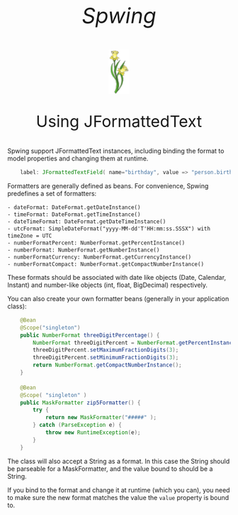 <p style="text-align: center; font-size: 48px; font-style: italic">
Spwing
</p>

<div style="text-align: center;">
    <img src="https://github.com/bobhablutzel/spwing/blob/main/src/main/resources/com/hablutzel/spwing/component/Spwing.png?raw=true"
         alt="Spwing logo: A daffodil"
         height="100">
    <!-- Spwing logo attribution: CortoFrancese, CC BY-SA 4.0 <https://creativecommons.org/licenses/by-sa/4.0>, via Wikimedia Commons -->
</div>

<p style="text-align: center; font-size: 36px">
Using JFormattedText
</p>

Spwing support JFormattedText instances, including binding the format to model properties and changing
them at runtime.

```java
    label: JFormattedTextField( name="birthday", value => "person.birthday", format = @dateTimeFormat ); 
```

Formatters are generally defined as beans. For convenience, Spwing predefines a set of formatters:

    - dateFormat: DateFormat.getDateInstance()
    - timeFormat: DateFormat.getTimeInstance()
    - dateTimeFormat: DateFormat.getDateTimeInstance()
    - utcFormat: SimpleDateFormat("yyyy-MM-dd'T'HH:mm:ss.SSSX") with timeZone = UTC
    - numberFormatPercent: NumberFormat.getPercentInstance()
    - numberFormat: NumberFormat.getNumberInstance()
    - numberFormatCurrency: NumberFormat.getCurrencyInstance()
    - numberFormatCompact: NumberFormat.getCompactNumberInstance()

These formats should be associated with date like objects (Date, Calendar, Instant) and number-like objects
(int, float, BigDecimal) respectively.

You can also create your own formatter beans (generally in your application class):

```java
    @Bean
    @Scope("singleton")
    public NumberFormat threeDigitPercentage() {
        NumberFormat threeDigitPercent = NumberFormat.getPercentInstance();
        threeDigitPercent.setMaximumFractionDigits(3);
        threeDigitPercent.setMinimumFractionDigits(3);
        return NumberFormat.getCompactNumberInstance();
    }

    @Bean
    @Scope( "singleton" )
    public MaskFormatter zip5Formatter() {
        try {
            return new MaskFormatter("#####" );
        } catch (ParseException e) {
            throw new RuntimeException(e);
        }
    }


```

The class will also accept a String as a format. In this case the String should be 
parseable for a MaskFormatter, and the value bound to should be a String.

If you bind to the format and change it at runtime (which you can), you need to make
sure the new format matches the value the ```value``` property is bound to.